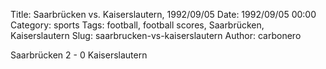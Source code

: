 Title: Saarbrücken vs. Kaiserslautern, 1992/09/05
Date: 1992/09/05 00:00
Category: sports
Tags: football, football scores, Saarbrücken, Kaiserslautern
Slug: saarbrucken-vs-kaiserslautern
Author: carbonero


Saarbrücken 2 - 0 Kaiserslautern
